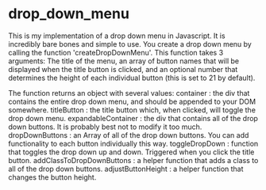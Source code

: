 # drop_down_menu

This is my implementation of a drop down menu in Javascript. It is incredibly bare bones and simple to use. You create a drop down menu by calling the function 'createDropDownMenu'. This function takes 3 arguments: The title of the menu, an array of button names that will be displayed when the title button is clicked, and an optional number that determines the height of each individual button (this is set to 21 by default).

The function returns an object with several values:
container                   : the div that contains the entire drop down menu, and should be appended to your DOM somewhere.
titleButton                 : the title button which, when clicked, will toggle the drop down menu.
expandableContainer         : the div that contains all of the drop down buttons. It is probably best not to modify it too much.
dropDownButtons             : an Array of all of the drop down buttons. You can add functionality to each button individually this way.
toggleDropDown              : function that toggles the drop down up and down. Triggered when you click the title button. 
addClassToDropDownButtons   : a helper function that adds a class to all of the drop down buttons.
adjustButtonHeight          : a helper function that changes the button height.